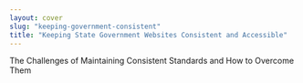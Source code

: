 ```yaml
---
layout: cover
slug: "keeping-government-consistent"
title: "Keeping State Government Websites Consistent and Accessible"
---
```

The Challenges of Maintaining Consistent Standards and How to Overcome Them
